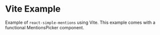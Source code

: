 # Vite Example

Example of `react-simple-mentions` using Vite. This example comes with a functional MentionsPicker component.
